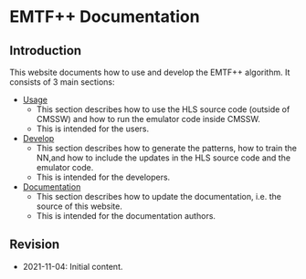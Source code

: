 # EMTF++ Documentation

## Introduction

This website documents how to use and develop the EMTF++ algorithm. It consists of 3 main sections:

- [Usage](usage)
    - This section describes how to use the HLS source code (outside of CMSSW) and how to run the emulator code inside CMSSW.
    - This is intended for the users.
- [Develop](develop)
    - This section describes how to generate the patterns, how to train the NN,and how to include the updates in the HLS source code and the emulator code.
    - This is intended for the developers.
- [Documentation](docs)
    - This section describes how to update the documentation, i.e. the source of this website.
    - This is intended for the documentation authors.


## Revision

- 2021-11-04: Initial content.
